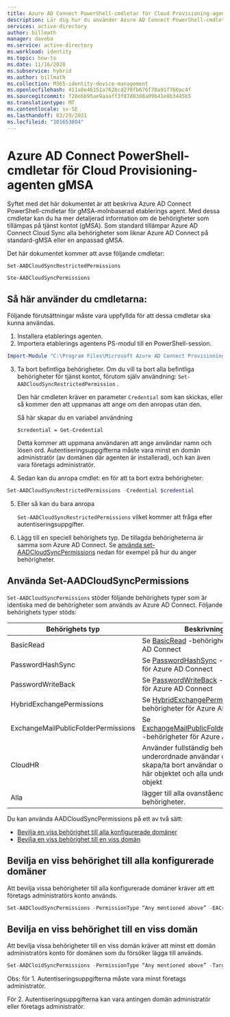 ```yaml
---
title: Azure AD Connect PowerShell-cmdletar för Cloud Provisioning-agenten gMSA
description: Lär dig hur du använder Azure AD Connect PowerShell-cmdlets för gMSA Cloud Provisioning agent.
services: active-directory
author: billmath
manager: daveba
ms.service: active-directory
ms.workload: identity
ms.topic: how-to
ms.date: 11/16/2020
ms.subservice: hybrid
ms.author: billmath
ms.collection: M365-identity-device-management
ms.openlocfilehash: 411a8e46151a762bcd270fb676f78a91f760ac4f
ms.sourcegitcommit: f28ebb95ae9aaaff3f87d8388a09b41e0b3445b5
ms.translationtype: MT
ms.contentlocale: sv-SE
ms.lasthandoff: 03/29/2021
ms.locfileid: "101653804"
---
```

# <a name="azure-ad-connect-cloud-provisioning-agent-gmsa-powershell-cmdlets"></a>Azure AD Connect PowerShell-cmdletar för Cloud Provisioning-agenten gMSA

Syftet med det här dokumentet är att beskriva Azure AD Connect PowerShell-cmdletar för gMSA-molnbaserad etablerings agent. Med dessa cmdletar kan du ha mer detaljerad information om de behörigheter som tillämpas på tjänst kontot (gMSA). Som standard tillämpar Azure AD Connect Cloud Sync alla behörigheter som liknar Azure AD Connect på standard-gMSA eller en anpassad gMSA. 

Det här dokumentet kommer att avse följande cmdletar:  

`Set-AADCloudSyncRestrictedPermissions`

`Ste-AADCloudSyncPermissions` 

## <a name="how-to-use-the-cmdlets"></a>Så här använder du cmdletarna:  

Följande förutsättningar måste vara uppfyllda för att dessa cmdletar ska kunna användas.

1. Installera etablerings agenten. 
2. Importera etablerings agentens PS-modul till en PowerShell-session. 

 ```PowerShell
 Import-Module "C:\Program Files\Microsoft Azure AD Connect Provisioning Agent\Microsoft.CloudSync.Powershell.dll"  
 ```
3. Ta bort befintliga behörigheter.  Om du vill ta bort alla befintliga behörigheter för tjänst kontot, förutom själv användning: `Set-AADCloudSyncRestrictedPermission` .  

    Den här cmdleten kräver en parameter `Credential` som kan skickas, eller så kommer den att uppmanas att ange om den anropas utan den.

    Så här skapar du en variabel användning  

   `$credential = Get-Credential` 

   Detta kommer att uppmana användaren att ange användar namn och lösen ord. Autentiseringsuppgifterna måste vara minst en domän administratör (av domänen där agenten är installerad), och kan även vara företags administratör. 

4.  Sedan kan du anropa cmdlet: en för att ta bort extra behörigheter: 
   ```PowerShell
   Set-AADCloudSyncRestrictedPermissions -Credential $credential 
   ```
5. Eller så kan du bara anropa 

   `Set-AADCloudSyncRestrictedPermissions` vilket kommer att fråga efter autentiseringsuppgifter. 

 6.  Lägg till en speciell behörighets typ.  De tillagda behörigheterna är samma som Azure AD Connect.  Se [använda set-AADCloudSyncPermissions](#using-set-aadcloudsyncpermissions) nedan för exempel på hur du anger behörigheter.

## <a name="using-set-aadcloudsyncpermissions"></a>Använda Set-AADCloudSyncPermissions 
`Set-AADCloudSyncPermissions` stöder följande behörighets typer som är identiska med de behörigheter som används av Azure AD Connect. Följande behörighets typer stöds: 

|Behörighets typ|Beskrivning|
|-----|-----|
|BasicRead| Se [BasicRead](../../active-directory/hybrid/how-to-connect-configure-ad-ds-connector-account.md#configure-basic-read-only-permissions) -behörigheter för Azure AD Connect|
|PasswordHashSync|Se [PasswordHashSync](../../active-directory/hybrid/how-to-connect-configure-ad-ds-connector-account.md#permissions-for-password-hash-synchronization) -behörigheter för Azure AD Connect|
|PasswordWriteBack|Se [PasswordWriteBack](../../active-directory/hybrid/how-to-connect-configure-ad-ds-connector-account.md#permissions-for-password-writeback) -behörigheter för Azure AD Connect|
|HybridExchangePermissions|Se [HybridExchangePermissions](../../active-directory/hybrid/how-to-connect-configure-ad-ds-connector-account.md#permissions-for-exchange-hybrid-deployment) -behörigheter för Azure AD Connect| 
|ExchangeMailPublicFolderPermissions| Se [ExchangeMailPublicFolderPermissions](../../active-directory/hybrid/how-to-connect-configure-ad-ds-connector-account.md#permissions-for-exchange-mail-public-folders-preview) -behörigheter för Azure AD Connect| 
|CloudHR| Använder fullständig behörighet för underordnade användar objekt och skapa/ta bort användar objekt för det här objektet och alla underordnade objekt| 
|Alla|lägger till alla ovanstående behörigheter.| 



Du kan använda AADCloudSyncPermissions på ett av två sätt:
- [Bevilja en viss behörighet till alla konfigurerade domäner](#grant-a-certain-permission-to-all-configured-domains) 
- [Bevilja en viss behörighet till en viss domän](#grant-a-certain-permission-to-a-specific-domain) 
## <a name="grant-a-certain-permission-to-all-configured-domains"></a>Bevilja en viss behörighet till alla konfigurerade domäner 
Att bevilja vissa behörigheter till alla konfigurerade domäner kräver att ett företags administratörs konto används.


 ```PowerShell
Set-AADCloudSyncPermissions -PermissionType “Any mentioned above” -EACredential $credential (prepopulated same as above [$credential = Get-Credential]) 
```

## <a name="grant-a-certain-permission-to-a-specific-domain"></a>Bevilja en viss behörighet till en viss domän 
Att bevilja vissa behörigheter till en viss domän kräver att minst ett domän administratörs konto för domänen som du försöker lägga till används.


 ```PowerShell
Set-AADCloidSyncPermissions -PermissionType “Any mentioned above” -TargetDomain “FQDN of domain” (has to be already configured through wizard) -TargetDomaincredential $credential(same as above) 
```
 

Obs: för 1. Autentiseringsuppgifterna måste vara minst företags administratör. 

För 2. Autentiseringsuppgifterna kan vara antingen domän administratör eller företags administratör. 

  

